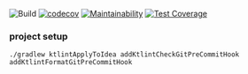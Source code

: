 ![Build](https://github.com/puni-tw/kotlin-common/workflows/Build/badge.svg)
[![codecov](https://codecov.io/gh/puni-tw/kotlin-common/branch/master/graph/badge.svg)](https://codecov.io/gh/puni-tw/kotlin-common)
[![Maintainability](https://api.codeclimate.com/v1/badges/df4b905336275ade5489/maintainability)](https://codeclimate.com/github/puni-tw/kotlin-common/maintainability)
[![Test Coverage](https://api.codeclimate.com/v1/badges/df4b905336275ade5489/test_coverage)](https://codeclimate.com/github/puni-tw/kotlin-common/test_coverage)

### project setup

```
./gradlew ktlintApplyToIdea addKtlintCheckGitPreCommitHook addKtlintFormatGitPreCommitHook
```
